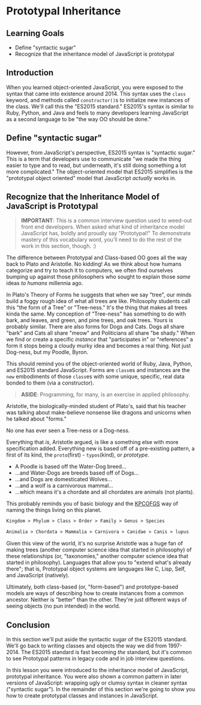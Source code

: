 # Prototypal Inheritance

## Learning Goals

- Define "syntactic sugar"
- Recognize that the inheritance model of JavaScript is prototypal

## Introduction

When you learned object-oriented JavaScript, you were exposed to the syntax
that came into existence around 2014. This syntax uses the `class` keyword, and
methods called `constructor()`s to initialize new instances of the class. We'll
call this the "ES2015 standard." ES2015's syntax is similar to Ruby, Python,
and Java and feels to many developers learning JavaScript as a second language
to be "the way OO should be done."

## Define "syntactic sugar"

However, from JavaScript's perspective, ES2015 syntax is "syntactic sugar." This
is a term that developers use to communicate "we made the thing easier to type
and to read, but underneath, it's still doing something a lot more complicated."
The object-oriented model that ES2015 simplifies is the "prototypal object
oriented" model that JavaScript _actually_ works in.

## Recognize that the Inheritance Model of JavaScript is Prototypal

> **IMPORTANT**: This is a common interview question used to weed-out front end
> developers. When asked what kind of inheritance model JavaScript has, boldly
> and proudly say "Prototypal!" To demonstrate mastery of this vocabulary word,
> you'll need to do the rest of the work in this section, though. :)

The difference between Prototypal and Class-based OO goes all the way back to
Plato and Aristotle. No kidding! As we think about how humans categorize and
try to teach it to computers, we often find ourselves bumping up against those
philosophers who sought to explain those _same_ ideas _to humans_ millennia ago.

In Plato's Theory of Forms he suggests that when we say "tree", our minds build
a foggy rough idea of what all trees are like. Philosophy students call this
"the form of a Tree" or "Tree-ness." It's the thing that makes all trees kinda
the same. My conception of "Tree-ness" has something to do with bark, and
leaves, and green, and pine trees, and oak trees. Yours is probably similar.
There are also forms for Dogs and Cats. Dogs all share "bark" and Cats all
share "meow" and Politicians all share "be shady." When we find or create a
specific _instance_ that "participates in" or "references" a form it stops
being a cloudy murky idea and becomes a real thing. Not just Dog-ness, but my Poodle,
Byron.

This should remind you of the object-oriented world of Ruby, Java, Python, and
ES2015 standard JavaScript. Forms are `class`es and instances are the `new`
embodiments of those `class`es with some unique, specific, real data bonded to
them (via a constructor).

> **ASIDE**: Programming, for many, is an exercise in applied philosophy.

Aristotle, the biologically-minded student of Plato's, said that his teacher
was talking about make-believe nonsense like dragons and unicorns when he
talked about "forms."

No one has ever seen a Tree-ness or a Dog-ness.

Everything that _is_, Aristotle argued, is like a something else with more
specification added. Everything new is based off of a pre-existing pattern, a
first of its kind, the `proto`(first) - `typos`(kind), or _prototype_.

- A Poodle is based off the Water-Dog breed...
- ...and Water-Dogs are breeds based off of Dogs...
- ...and Dogs are domesticated Wolves...
- ...and a wolf is a carnivorous mammal...
- ...which means it's a chordate and all chordates are animals (not plants).

This probably reminds you of basic biology and the [KPCOFGS][kpcofgs] way of naming
the things living on this planet.

```txt
Kingdom > Phylum > Class > Order > Family > Genus > Species
```

```txt
Animalia > Chordata > Mammalia > Carnivora > Canidae > Canis > lupus
```

Given this view of the world, it's no surprise Aristotle was a huge fan of
making trees (another computer science idea that started in philosophy) of these
relationships (or, "taxonomies," another computer science idea that started in
philosophy). Languages that allow you to "extend what's already there"; that is,
Prototypal object systems are languages like C, Lisp, Self, and JavaScript
(natively).

Ultimately, both class-based (or, "form-based") and prototype-based models are
ways of describing how to create instances from a common ancestor. Neither is
"better" than the other. They're just different ways of seeing objects (no pun
intended) in the world.

## Conclusion

In this section we'll put aside the syntactic sugar of the ES2015 standard.
We'll go back to writing classes and objects the way we did from 1997-2014. The
ES2015 standard is fast becoming _the_ standard, but it's common to see
Prototypal patterns in legacy code and in job interview questions.

In this lesson you were introduced to the inheritance model of JavaScript,
prototypal inheritance. You were also shown a common pattern in later versions
of JavaScript: wrapping ugly or clumsy syntax in cleaner syntax ("syntactic
sugar"). In the remainder of this section we're going to show
you how to create prototypal classes and instances in JavaScript.

[kpcofgs]: https://www.acronymfinder.com/King-Philip-Came-Over-For-Good-Spaghetti-(mnemonic-for-taxonomy-order%3A-Kingdom%2C-Phylum%2C-Class%2C-Order%2C-Family%2C-Genus%2C-Species)-(KPCOFGS).html
